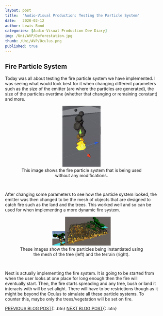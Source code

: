 ```yaml
---
layout: post
title:  "Audio-Visual Production: Testing the Particle System"
date:   2020-02-12
author: Lewis Bond
categories: [Audio-Visual Production Dev Diary]
img: /Uni/AVP/Deforestation.jpg
thumb: /Uni/AVP/Oculus.png
published: true
---
```

<!--more-->

## Fire Particle System

Today was all about testing the fire particle system we have implemented. I was seeing what would look best for it when changing different parameters such as the size of the emitter (are where the particles are generated), the size of the particles overtime (whether that changing or remaining constant) and more.

<center>
	<figure>
		<a href="/assets/img/blog/Uni/AVP/smallFire.jpg"><img src="/assets/img/blog/Uni/AVP/smallFire.jpg" height="200"></a>
	    <figcaption>This image shows the fire particle system that is being used without any modifications.</figcaption>
	</figure>
</center>
<br/>

After changing some parameters to see how the particle system looked, the emitter was then changed to be the mesh of objects that are designed to catch fire such as the land and the trees. This worked well and so can be used for when implementing a more dynamic fire system.

<center>
<figure class = "half">
		<a href="/assets/img/blog/Uni/AVP/treeFire.jpg"><img src="/assets/img/blog/Uni/AVP/treeFire.jpg" width="10%"></a><a href="/assets/img/blog/Uni/AVP/terrainFire.jpg"><img src="/assets/img/blog/Uni/AVP/terrainFire.jpg" width ="150"></a>
	    <figcaption>These images show the fire particles being instantiated using the mesh of the tree (left) and the terrain (right).</figcaption>
	</figure>
</center>

<br/>

Next is actually implementing the fire system. It is going to be started from when the user looks at one place for long enough then the fire will eventually start. Then, the fire starts spreading and any tree, bush or land it interacts with will be set alight. There will have to be restrictions though as it might be beyond the Oculus to simulate all these particle systems. To counter this, maybe only the trees/vegetation will be set on fire.

[PREVIOUS BLOG POST](https://lbondi7.github.io/audio-visual%20production%20dev%20diary/avp-dd-Deforestation-3){: .btn}
[NEXT BLOG POST](https://lbondi7.github.io/audio-visual%20production%20dev%20diary/avp-dd-Deforestation-5){: .btn}

